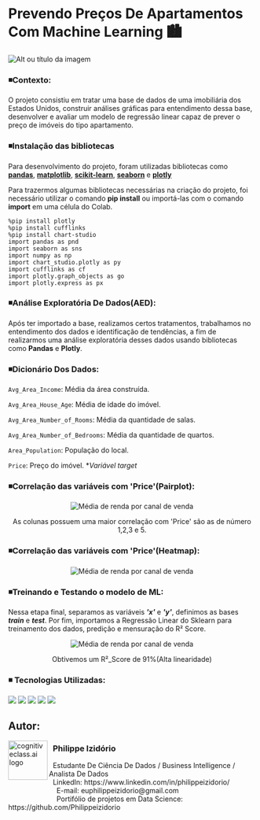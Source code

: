 # Prevendo Preços De Apartamentos Com Machine Learning 🏙️
![Alt ou título da imagem](https://github.com/Philippeizidorio/MLPredicaodepreco/assets/145637595/46c32dee-10f5-43ad-b6e4-598495f87fba)

### ◾Contexto:
O projeto consistiu em tratar uma base de dados de uma imobiliária dos Estados Unidos, construir análises gráficas para entendimento dessa base, desenvolver e avaliar um modelo de regressão linear capaz de prever o preço de imóveis do tipo apartamento.

### ◾Instalação das bibliotecas

Para desenvolvimento do projeto, foram utilizadas bibliotecas como **[pandas](https://pandas.pydata.org/)**, **[matplotlib](https://matplotlib.org/)**, **[scikit-learn](https://scikit-learn.org/)**, **[seaborn](https://seaborn.pydata.org/)** e **[plotly](https://plotly.com/python/)**

Para trazermos algumas bibliotecas necessárias na criação do projeto, foi necessário utilizar o comando **pip install** ou importá-las com o comando **import** em uma célula do Colab.

```
%pip install plotly
%pip install cufflinks
%pip install chart-studio
import pandas as pnd
import seaborn as sns
import numpy as np
import chart_studio.plotly as py
import cufflinks as cf
import plotly.graph_objects as go
import plotly.express as px
```

### ◾Análise Exploratória De Dados(AED):
Após ter importado a base, realizamos certos tratamentos, trabalhamos no entendimento dos dados e identificação de tendências, a fim de realizarmos uma análise exploratória desses dados usando bibliotecas como **Pandas** e **Plotly**.

### ◾Dicionário Dos Dados:

`Avg_Area_Income`: Média da área construída. 

`Avg_Area_House_Age`: Média de idade do imóvel. 

`Avg_Area_Number_of_Rooms`: Média da quantidade de salas.

`Avg_Area_Number_of_Bedrooms`: Média da quantidade de quartos.

`Area_Population`: População do local.

`Price`: Preço do imóvel. **Variável target*

### ◾Correlação das variáveis com 'Price'(Pairplot):


<p align="center">
  <img src="https://github.com/Philippeizidorio/MLPredicaodepreco/assets/145637595/3c22fdb9-3d25-4c24-9358-6df2a9ca73e9" alt="Média de renda por canal de venda">
</p>

<p align="center">
   As colunas possuem uma maior correlação com 'Price' são as de número 1,2,3 e 5.
</p>


### ◾Correlação das variáveis com 'Price'(Heatmap):


<p align="center">
  <img src="https://github.com/Philippeizidorio/MLPredicaodepreco/assets/145637595/ea4c0322-83b3-442f-bbda-9d10d2a9a5e9" alt="Média de renda por canal de venda">
</p>


### ◾Treinando e Testando o modelo de ML:
Nessa etapa final, separamos as variáveis ___'x'___ e ___'y'___, definimos as bases ___train___ e ___test___. Por fim, importamos a Regressão Linear do Sklearn para treinamento dos dados, predição e mensuração do R² Score.
<p align="center">
  <img src="https://github.com/Philippeizidorio/MLPredicaodepreco/assets/145637595/79d2d6fb-94fe-4842-a048-79542bbb924c" alt="Média de renda por canal de venda">
</p>

<p align="center">
 Obtivemos um R²_Score de 91%(Alta linearidade)
</p>

### ◾ Tecnologias Utilizadas: 
<div <br> 
<img src="https://img.shields.io/badge/Python-4695dd?style=for-the-badge&logo=python&logoColor=FFD43B">
<img src="https://img.shields.io/badge/pandas-%23150458.svg?style=for-the-badge&logo=pandas&logoColor=white">
<img src="https://img.shields.io/badge/Plotly-%233F4F75.svg?style=for-the-badge&logo=plotly&logoColor=white">
<img src="https://img.shields.io/badge/Matplotlib-%232A9D8F.svg?style=for-the-badge&logo=Matplotlib&logoColor=black">
<img src="https://img.shields.io/badge/scikit--learn-%23F7931E.svg?style=for-the-badge&logo=scikit-learn&logoColor=white">
</div> 

## Autor:

<img  src="https://github.com/Philippeizidorio/AnaliseTRIM_AgenciaMKTDIGITAL/assets/145637595/9800ac43-2070-48d4-9002-dbf82f756f2c" width="80" alt="cognitiveclass.ai logo" align="left" /> 

### &nbsp;&nbsp;Philippe Izidório

<p>
&nbsp;&nbsp;Estudante De Ciência De Dados / Business Intelligence / Analista De Dados<br/>
&nbsp;&nbsp;LinkedIn: https://www.linkedin.com/in/philippeizidorio/<br/>
&nbsp;&nbsp;&nbsp;&nbsp;&nbsp;&nbsp;&nbsp;&nbsp;&nbsp;&nbsp;&nbsp;&nbsp;&nbsp;&nbsp;&nbsp;&nbsp;&nbsp;&nbsp;&nbsp;&nbsp;&nbsp;&nbsp;&nbsp;&nbsp;&nbsp;E-mail: euphilippeizidorio@gmail.com<br/>
&nbsp;&nbsp;&nbsp;&nbsp;&nbsp;&nbsp;&nbsp;&nbsp;&nbsp;&nbsp;&nbsp;&nbsp;&nbsp;&nbsp;&nbsp;&nbsp;&nbsp;&nbsp;&nbsp;&nbsp;&nbsp;&nbsp;&nbsp;&nbsp;&nbsp;Portifólio de projetos em Data Science: https://github.com/Philippeizidorio
</p>

